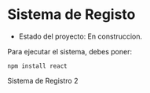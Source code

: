<h1> Sistema de Registo </h1>

- Estado del proyecto: En construccion.

 Para ejecutar el sistema, debes poner:

 ```npm install react```

 Sistema de Registro 2
